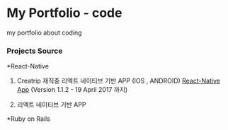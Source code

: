 # My Portfolio - code
my portfolio about coding

### Projects Source
*React-Native

1. Creatrip 재직중 리엑트 네이티브 기반  APP (IOS , ANDROID)
[React-Native App](https://itunes.apple.com/kr/app/%E9%9F%93%E5%9C%8B%E6%97%85%E9%81%8A-creatrip/id1221245620?l=en&mt=8)
(Version 1.1.2 - 19 April 2017 까지)

2. 리엑트 네이티브 기반 APP

*Ruby on Rails
